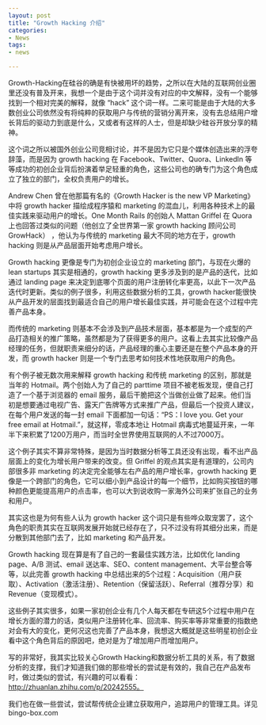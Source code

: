 ```yaml
---
layout: post
title: "Growth Hacking 介绍"
categories:
- News
tags:
- news

---
```


 Growth-Hacking在硅谷的确是有快被用坏的趋势，之所以在大陆的互联网创业圈里还没有普及开来，我想一个是由于这个词并没有对应的中文解释，没有一个能够找到一个相对完美的解释，就像 “hack” 这个词一样。二来可能是由于大陆的大多数创业公司依然没有将纯粹的获取用户与传统的营销分离开来，没有去总结用户增长背后的驱动力到底是什么，又或者有这样的人士，但是却缺少硅谷开放分享的精神。

这个词之所以被国外创业公司竞相讨论，并不是因为它只是个媒体创造出来的浮夸辞藻，而是因为 growth hacking 在 Facebook、Twitter、Quora、LinkedIn 等等成功的初创企业背后扮演着举足轻重的角色，这些公司也的确专门为这个角色成立了独立的部门，全权负责用户的增长。

Andrew Chen 曾在他那篇有名的《Growth Hacker is the new VP Marketing》中将 growth hacker 描绘成程序猿和 marketing 的混血儿，利用各种技术上的最佳实践来驱动用户的增长。One Month Rails 的创始人 Mattan Griffel 在 Quora 上也回答过类似的问题（他创立了全世界第一家 growth hacking 顾问公司 GrowHack） ，他认为与传统的 marketing 最大不同的地方在于，growth hacking 则是从产品层面开始考虑用户增长。

Growth hacking 更像是专门为初创企业设立的 marketing 部门，与现在火爆的 lean startups 其实是相通的，growth hacking 更多涉及到的是产品的迭代，比如通过 landing page 来决定到底哪个页面的用户注册转化率更高，以此下一次产品迭代时更新。类似的例子很多，利用这些数据分析的工具，growth hacker能很快从产品开发的层面找到最适合自己的用户增长最佳实践，并可能会在这个过程中完善产品本身。

而传统的 marketing 则基本不会涉及到产品技术层面，基本都是为一个成型的产品打造相关的推广策略，虽然都是为了获得更多的用户。这看上去其实比较像产品经理的任务，但就职责来细分的话，产品经理的重心主要还是在整个产品本身的开发，而 growth hacker 则是一个专门去思考如何技术性地获取用户的角色。

有个例子被无数次用来解释 growth hacking 和传统 marketing 的区别，那就是当年的 Hotmail。两个创始人为了自己的 parttime 项目不被老板发现，便自己打造了一个基于浏览器的 email 服务，最后干脆把这个当做创业做了起来。他们当初是想要通过电视广告、露天广告牌等方式来推广产品，但最后一个投资人建议，在每个用户发送的每一封 email 下面都加一句话：“PS：I love you. Get your free email at Hotmail.”，就这样，零成本地让 Hotmail 病毒式地蔓延开来，一年半下来积累了1200万用户，而当时全世界使用互联网的人不过7000万。

这个例子其实不算非常特殊，是因为当时数据分析等工具还没有出现，看不出产品层面上的变化为增长用户带来的改变。但 Griffel 的观点其实是有道理的，公司内部很多非 marketing 的决定完全能够左右产品的用户增长率，growth hacking 更像是一个跨部门的角色，它可以细小到产品设计的每一个细节，比如购买按钮的哪种颜色更能提高用户的点击率，也可以大到说收购一家海外公司来扩张自己的业务和用户。




其实这也是为何有些人认为 growth hacker 这个词只是有些哗众取宠罢了，这个角色的职责其实在互联网发展开始就已经存在了，只不过没有将其细分出来，而是分散到其他部门去了，比如 marketing 和产品开发。




Growth hacking 现在算是有了自己的一套最佳实践方法，比如优化 landing page、A/B 测试、email 送达率、SEO、content management、大平台整合等等，以此完善 growth hacking 中总结出来的5个过程：Acquisition（用户获取）、Activation（激活注册）、Retention（保留活跃）、Referral（推荐分享）和 Revenue（变现模式）。

这些例子其实很多，如果一家初创企业有几个人每天都在专研这5个过程中用户在增长方面的潜力的话，类似用户注册转化率、回流率、购买率等非常重要的指数绝对会有大的变化，更何况这也完善了产品本身，我想这大概就是这些明星初创企业看中这个角色背后的原因吧，绝对是为了增加用户而增加用户。

写的非常好，我其实比较关心Growth Hacking和数据分析工具的关系，有了数据分析的支撑，我们才知道我们做的那些增长的尝试是有效的，我自己在产品发布时，做过类似的尝试，有兴趣的可以看看：
http://zhuanlan.zhihu.com/p/20242555。


我们也在做一些尝试，尝试帮传统企业建立获取用户，追踪用户的管理工具。详见
bingo-box.com
 